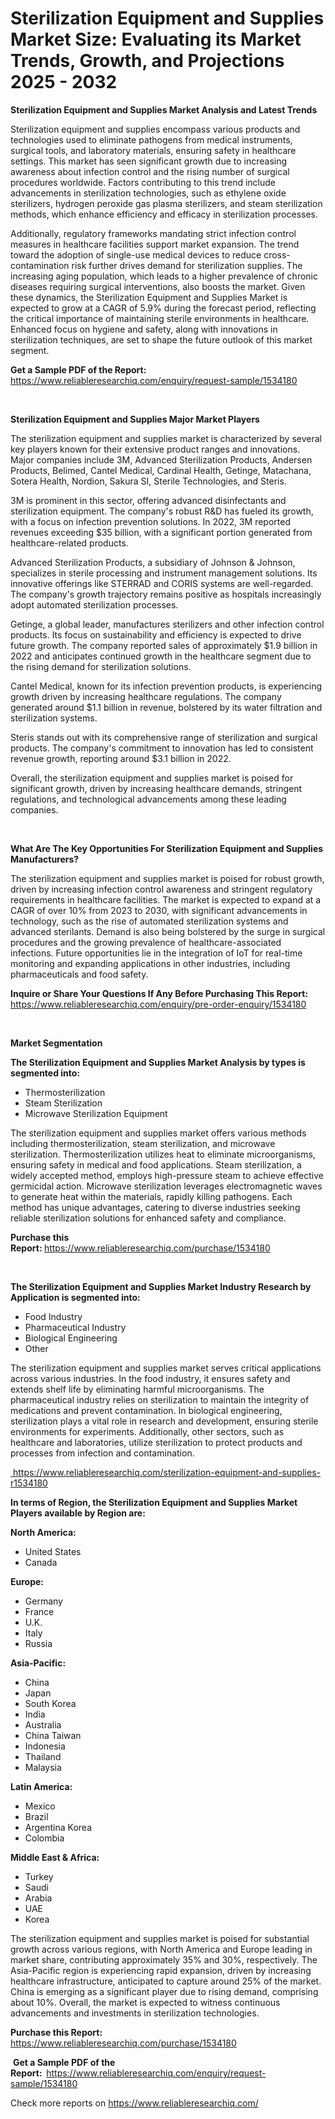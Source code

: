 <p><h1>Sterilization Equipment and Supplies Market Size: Evaluating its Market Trends, Growth, and Projections 2025 - 2032</h1></p><p><strong>Sterilization Equipment and Supplies Market Analysis and Latest Trends</strong></p>
<p><p>Sterilization equipment and supplies encompass various products and technologies used to eliminate pathogens from medical instruments, surgical tools, and laboratory materials, ensuring safety in healthcare settings. This market has seen significant growth due to increasing awareness about infection control and the rising number of surgical procedures worldwide. Factors contributing to this trend include advancements in sterilization technologies, such as ethylene oxide sterilizers, hydrogen peroxide gas plasma sterilizers, and steam sterilization methods, which enhance efficiency and efficacy in sterilization processes.</p><p>Additionally, regulatory frameworks mandating strict infection control measures in healthcare facilities support market expansion. The trend toward the adoption of single-use medical devices to reduce cross-contamination risk further drives demand for sterilization supplies. The increasing aging population, which leads to a higher prevalence of chronic diseases requiring surgical interventions, also boosts the market. Given these dynamics, the Sterilization Equipment and Supplies Market is expected to grow at a CAGR of 5.9% during the forecast period, reflecting the critical importance of maintaining sterile environments in healthcare. Enhanced focus on hygiene and safety, along with innovations in sterilization techniques, are set to shape the future outlook of this market segment.</p></p>
<p><strong>Get a Sample PDF of the Report:&nbsp;</strong> <a href="https://www.reliableresearchiq.com/enquiry/request-sample/1534180?utm_campaign=2269&utm_medium=2&utm_source=Github&utm_content=ia&utm_term=27022025&utm_id=sterilization-equipment-and-supplies">https://www.reliableresearchiq.com/enquiry/request-sample/1534180</a></p>
<p>&nbsp;</p>
<p><strong>Sterilization Equipment and Supplies Major Market Players</strong></p>
<p><p>The sterilization equipment and supplies market is characterized by several key players known for their extensive product ranges and innovations. Major companies include 3M, Advanced Sterilization Products, Andersen Products, Belimed, Cantel Medical, Cardinal Health, Getinge, Matachana, Sotera Health, Nordion, Sakura SI, Sterile Technologies, and Steris.</p><p>3M is prominent in this sector, offering advanced disinfectants and sterilization equipment. The company's robust R&D has fueled its growth, with a focus on infection prevention solutions. In 2022, 3M reported revenues exceeding $35 billion, with a significant portion generated from healthcare-related products.</p><p>Advanced Sterilization Products, a subsidiary of Johnson & Johnson, specializes in sterile processing and instrument management solutions. Its innovative offerings like STERRAD and CORIS systems are well-regarded. The company's growth trajectory remains positive as hospitals increasingly adopt automated sterilization processes.</p><p>Getinge, a global leader, manufactures sterilizers and other infection control products. Its focus on sustainability and efficiency is expected to drive future growth. The company reported sales of approximately $1.9 billion in 2022 and anticipates continued growth in the healthcare segment due to the rising demand for sterilization solutions.</p><p>Cantel Medical, known for its infection prevention products, is experiencing growth driven by increasing healthcare regulations. The company generated around $1.1 billion in revenue, bolstered by its water filtration and sterilization systems.</p><p>Steris stands out with its comprehensive range of sterilization and surgical products. The company's commitment to innovation has led to consistent revenue growth, reporting around $3.1 billion in 2022.</p><p>Overall, the sterilization equipment and supplies market is poised for significant growth, driven by increasing healthcare demands, stringent regulations, and technological advancements among these leading companies.</p></p>
<p>&nbsp;</p>
<p><strong>What Are The Key Opportunities For Sterilization Equipment and Supplies Manufacturers?</strong></p>
<p><p>The sterilization equipment and supplies market is poised for robust growth, driven by increasing infection control awareness and stringent regulatory requirements in healthcare facilities. The market is expected to expand at a CAGR of over 10% from 2023 to 2030, with significant advancements in technology, such as the rise of automated sterilization systems and advanced sterilants. Demand is also being bolstered by the surge in surgical procedures and the growing prevalence of healthcare-associated infections. Future opportunities lie in the integration of IoT for real-time monitoring and expanding applications in other industries, including pharmaceuticals and food safety.</p></p>
<p><strong>Inquire or Share Your Questions If Any Before Purchasing This Report:</strong> <a href="https://www.reliableresearchiq.com/enquiry/pre-order-enquiry/1534180?utm_campaign=2269&utm_medium=2&utm_source=Github&utm_content=ia&utm_term=27022025&utm_id=sterilization-equipment-and-supplies">https://www.reliableresearchiq.com/enquiry/pre-order-enquiry/1534180</a></p>
<p>&nbsp;</p>
<p><strong>Market Segmentation</strong></p>
<p><strong>The Sterilization Equipment and Supplies Market Analysis by types is segmented into:</strong></p>
<p><ul><li>Thermosterilization</li><li>Steam Sterilization</li><li>Microwave Sterilization Equipment</li></ul></p>
<p><p>The sterilization equipment and supplies market offers various methods including thermosterilization, steam sterilization, and microwave sterilization. Thermosterilization utilizes heat to eliminate microorganisms, ensuring safety in medical and food applications. Steam sterilization, a widely accepted method, employs high-pressure steam to achieve effective germicidal action. Microwave sterilization leverages electromagnetic waves to generate heat within the materials, rapidly killing pathogens. Each method has unique advantages, catering to diverse industries seeking reliable sterilization solutions for enhanced safety and compliance.</p></p>
<p><strong>Purchase this Report:&nbsp;</strong><a href="https://www.reliableresearchiq.com/purchase/1534180?utm_campaign=2269&utm_medium=2&utm_source=Github&utm_content=ia&utm_term=27022025&utm_id=sterilization-equipment-and-supplies">https://www.reliableresearchiq.com/purchase/1534180</a></p>
<p>&nbsp;</p>
<p><strong>The Sterilization Equipment and Supplies Market Industry Research by Application is segmented into:</strong></p>
<p><ul><li>Food Industry</li><li>Pharmaceutical Industry</li><li>Biological Engineering</li><li>Other</li></ul></p>
<p><p>The sterilization equipment and supplies market serves critical applications across various industries. In the food industry, it ensures safety and extends shelf life by eliminating harmful microorganisms. The pharmaceutical industry relies on sterilization to maintain the integrity of medications and prevent contamination. In biological engineering, sterilization plays a vital role in research and development, ensuring sterile environments for experiments. Additionally, other sectors, such as healthcare and laboratories, utilize sterilization to protect products and processes from infection and contamination.</p></p>
<p><a href="https://www.reliableresearchiq.com/sterilization-equipment-and-supplies-r1534180?utm_campaign=2269&utm_medium=2&utm_source=Github&utm_content=ia&utm_term=27022025&utm_id=sterilization-equipment-and-supplies">&nbsp;https://www.reliableresearchiq.com/sterilization-equipment-and-supplies-r1534180</a></p>
<p><strong>In terms of Region, the Sterilization Equipment and Supplies Market Players available by Region are:</strong></p>
<p>
    <p> <strong> North America: </strong>
        <ul>
            <li>United States</li>
            <li>Canada</li>
        </ul>
        </p> 
    <p> <strong> Europe: </strong>
        <ul>
            <li>Germany</li>
            <li>France</li>
            <li>U.K.</li>
            <li>Italy</li>
            <li>Russia</li>
        </ul>
        </p> 
    <p> <strong> Asia-Pacific: </strong>
        <ul>
            <li>China</li>
            <li>Japan</li>
            <li>South Korea</li>
            <li>India</li>
            <li>Australia</li>
            <li>China Taiwan</li>
            <li>Indonesia</li>
            <li>Thailand</li>
            <li>Malaysia</li>
        </ul>
        </p> 
    <p> <strong> Latin America: </strong>
        <ul>
            <li>Mexico</li>
            <li>Brazil</li>
            <li>Argentina Korea</li>
            <li>Colombia</li>
        </ul>
        </p> 
    <p> <strong> Middle East & Africa: </strong>
        <ul>
            <li>Turkey</li>
            <li>Saudi</li>
            <li>Arabia</li>
            <li>UAE</li>
            <li>Korea</li>
        </ul>
    </p>
    </p>
<p><p>The sterilization equipment and supplies market is poised for substantial growth across various regions, with North America and Europe leading in market share, contributing approximately 35% and 30%, respectively. The Asia-Pacific region is experiencing rapid expansion, driven by increasing healthcare infrastructure, anticipated to capture around 25% of the market. China is emerging as a significant player due to rising demand, comprising about 10%. Overall, the market is expected to witness continuous advancements and investments in sterilization technologies.</p></p>
<p><strong>Purchase this Report: </strong><a href="https://www.reliableresearchiq.com/purchase/1534180?utm_campaign=2269&utm_medium=2&utm_source=Github&utm_content=ia&utm_term=27022025&utm_id=sterilization-equipment-and-supplies">https://www.reliableresearchiq.com/purchase/1534180</a></p>
<p>&nbsp;<strong>Get a Sample PDF of the Report:&nbsp;&nbsp;</strong><a href="https://www.reliableresearchiq.com/enquiry/request-sample/1534180?utm_campaign=2269&utm_medium=2&utm_source=Github&utm_content=ia&utm_term=27022025&utm_id=sterilization-equipment-and-supplies">https://www.reliableresearchiq.com/enquiry/request-sample/1534180</a></p>
<p><strong></strong></p>
<p>Check more reports on <a href="https://www.reliableresearchiq.com/?utm_campaign=2269&utm_medium=2&utm_source=Github&utm_content=ia&utm_term=27022025&utm_id=sterilization-equipment-and-supplies">https://www.reliableresearchiq.com/</a></p>